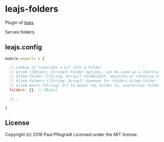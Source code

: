 # leajs-folders

Plugin of [leajs](https://github.com/lea-js/leajs-server).

Serves folders.

## leajs.config

```js
module.exports = {

  // Lookup to translate a url into a folder
  // $item ([Object, String]) Folder options, can be used as a shortcut for folders.$item.folders
  // $item.folder ([String, Array]) Folderpath, absolute or relative to CWD
  // $item.folders ([String, Array]) Synonym for folders.$item.folder
  // $item.mount (String) Url to mount the folder to, overwrites folder options name
  folders: {}, // Object

  // …

}
```

## License
Copyright (c) 2018 Paul Pflugradt
Licensed under the MIT license.